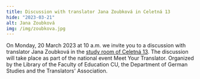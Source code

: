 ```yaml
---
title: Discussion with translator Jana Zoubková in Celetná 13
hide: "2023-03-21"
alt: Jana Zoubková
img: /img/zoubkova.jpg
---
```


On Monday, 20 March 2023 at 10 a.m. we invite you to a discussion with
translator Jana Zoubková in the [study room of Celetná 13](celetna-en.html). The discussion will
take place as part of the national event Meet Your Translator. Organized by the
Library of the Faculty of Education CU, the Department of German Studies and
the Translators' Association.
